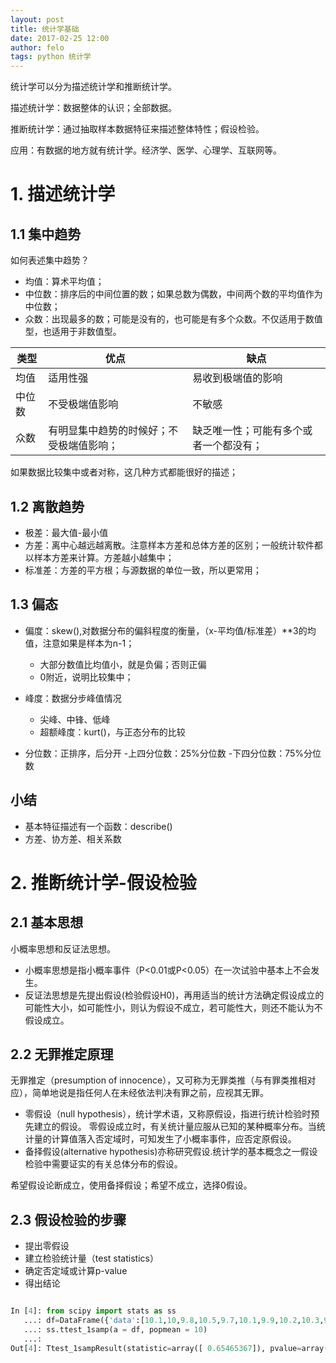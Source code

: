 ```yaml
---
layout: post
title: 统计学基础
date: 2017-02-25 12:00
author: felo
tags: python 统计学
---
```




统计学可以分为描述统计学和推断统计学。

描述统计学：数据整体的认识；全部数据。

推断统计学：通过抽取样本数据特征来描述整体特性；假设检验。

应用：有数据的地方就有统计学。经济学、医学、心理学、互联网等。



# 1. 描述统计学

## 1.1 集中趋势

如何表述集中趋势？
- 均值：算术平均值；
- 中位数：排序后的中间位置的数；如果总数为偶数，中间两个数的平均值作为中位数；
- 众数：出现最多的数；可能是没有的，也可能是有多个众数。不仅适用于数值型，也适用于非数值型。


类型  |  优点                | 缺点
-----| ---------------------|--------------------
均值  | 适用性强              | 易收到极端值的影响
中位数 | 不受极端值影响         | 不敏感
众数  | 有明显集中趋势的时候好；不受极端值影响；| 缺乏唯一性；可能有多个或者一个都没有；


如果数据比较集中或者对称，这几种方式都能很好的描述；



## 1.2 离散趋势


- 极差：最大值-最小值
- 方差：离中心越远越离散。注意样本方差和总体方差的区别；一般统计软件都以样本方差来计算。方差越小越集中；
- 标准差：方差的平方根；与源数据的单位一致，所以更常用；



## 1.3 偏态

- 偏度：skew(),对数据分布的偏斜程度的衡量，（x-平均值/标准差）**3的均值，注意如果是样本为n-1；
  - 大部分数值比均值小，就是负偏；否则正偏
  - 0附近，说明比较集中；

- 峰度：数据分步峰值情况
  - 尖峰、中锋、低峰
  - 超额峰度：kurt()，与正态分布的比较

- 分位数：正排序，后分开
  -上四分位数：25%分位数
  -下四分位数：75%分位数





## 小结
- 基本特征描述有一个函数：describe()
- 方差、协方差、相关系数




# 2. 推断统计学-假设检验


## 2.1 基本思想

小概率思想和反证法思想。

- 小概率思想是指小概率事件（P<0.01或P<0.05）在一次试验中基本上不会发生。
- 反证法思想是先提出假设(检验假设H0)，再用适当的统计方法确定假设成立的可能性大小，如可能性小，则认为假设不成立，若可能性大，则还不能认为不假设成立。


## 2.2 无罪推定原理

无罪推定（presumption of innocence），又可称为无罪类推（与有罪类推相对应），简单地说是指任何人在未经依法判决有罪之前，应视其无罪。

- 零假设（null hypothesis），统计学术语，又称原假设，指进行统计检验时预先建立的假设。 零假设成立时，有关统计量应服从已知的某种概率分布。当统计量的计算值落入否定域时，可知发生了小概率事件，应否定原假设。
- 备择假设(alternative hypothesis)亦称研究假设.统计学的基本概念之一假设检验中需要证实的有关总体分布的假设。

希望假设论断成立，使用备择假设；希望不成立，选择0假设。


## 2.3 假设检验的步骤

- 提出零假设
- 建立检验统计量（test statistics）
- 确定否定域或计算p-value
- 得出结论


```python

In [4]: from scipy import stats as ss
   ...: df=DataFrame({'data':[10.1,10,9.8,10.5,9.7,10.1,9.9,10.2,10.3,9.9]})
   ...: ss.ttest_1samp(a = df, popmean = 10)
   ...:
Out[4]: Ttest_1sampResult(statistic=array([ 0.65465367]), pvalue=array([ 0.52906417]))

```
